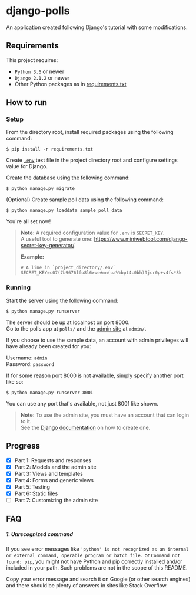 # django-polls

An application created following Django's tutorial with some modifications.

## Requirements

This project requires:

* `Python 3.6` or newer
* `Django 2.1.2` or newer
* Other Python packages as in [requirements.txt](requirements.txt)

## How to run

### Setup

From the directory root, install required packages using the following command:

```shell script
$ pip install -r requirements.txt
```

Create [`.env`](#env) text file in the project directory root and configure settings value for Django.

Create the database using the following command:

```shell script
$ python manage.py migrate
```

(Optional) Create sample poll data using the following command:

```shell script
$ python manage.py loaddata sample_poll_data
```

You're all set now!

> <strong id="env">Note:</strong> A required configuration value for `.env` is `SECRET_KEY`.  
> A useful tool to generate one: https://www.miniwebtool.com/django-secret-key-generator/.
> 
> **Example:**
> ```text
> # A line in `project_directory/.env`
> SECRET_KEY=c07(7b9676lfo8l6xwe#mn(ua%%bpt4c0bh)9jcr0p+v4fs*8k
> ```

### Running

Start the server using the following command:

```shell script
$ python manage.py runserver
```

The server should be up at localhost on port 8000.  
Go to the polls app at `polls/` and the [admin site](#admin-site) at `admin/`.  

If you choose to use the sample data, an account with admin privileges will have
already been created for you:

Username: `admin`  
Password: `password`

If for some reason port 8000 is not available, simply specify another port like so:

```shell script
$ python manage.py runserver 8001
```

You can use any port that's available, not just 8001 like shown.

> <strong id="admin-site">Note:</strong> To use the admin site, you must have an
> account that can login to it.  
> See the [Django documentation](https://docs.djangoproject.com/en/2.2/intro/tutorial02/#creating-an-admin-user)
> on how to create one.

## Progress

- [x] Part 1: Requests and responses
- [x] Part 2: Models and the admin site
- [x] Part 3: Views and templates
- [x] Part 4: Forms and generic views
- [x] Part 5: Testing
- [x] Part 6: Static files
- [ ] Part 7: Customizing the admin site

## FAQ

##### 1. Unrecognized command   

If you see error messages like 
`'python' is not recognized as an internal or external command, operable program
or batch file.` or `Command not found: pip`, you might not have Python and pip
correctly installed and/or included in your path. Such problems are not in the
scope of this README.

Copy your error message and search it on Google (or other search engines) and 
there should be plenty of answers in sites like Stack Overflow.
